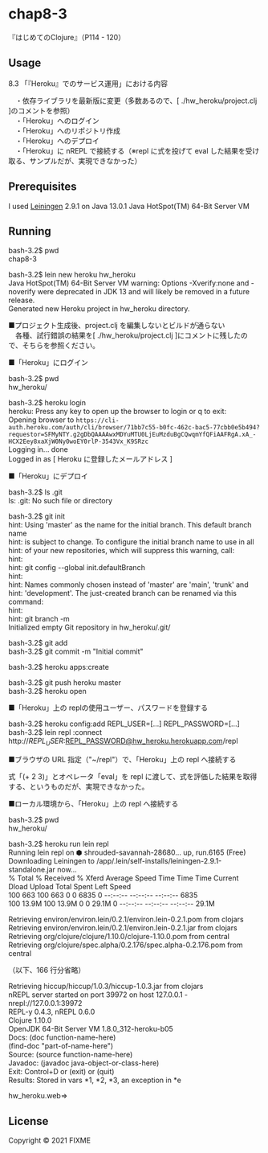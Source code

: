 # chap8-3

『はじめてのClojure』（P114 - 120）

## Usage

8.3 「『Heroku』でのサービス運用」における内容<br>

　・依存ライブラリを最新版に変更（多数あるので、[ ./hw_heroku/project.clj ]のコメントを参照）<br>
　・「Heroku」へのログイン<br>
　・「Heroku」へのリポジトリ作成<br>
　・「Heroku」へのデプロイ<br>
　・「Heroku」に nREPL で接続する（※repl に式を投げて eval した結果を受け取る、サンプルだが、実現できなかった）<br>


## Prerequisites

I used [Leiningen][1] 2.9.1 on Java 13.0.1 Java HotSpot(TM) 64-Bit Server VM<br>

[1]: https://github.com/technomancy/leiningen<br>


## Running

bash-3.2$ pwd<br>
chap8-3<br>

bash-3.2$ lein new heroku hw_heroku<br>
Java HotSpot(TM) 64-Bit Server VM warning: Options -Xverify:none and -noverify were deprecated in JDK 13 and will likely be removed in a future release.<br>
Generated new Heroku project in hw_heroku directory.<br>


■プロジェクト生成後、project.clj を編集しないとビルドが通らない<br>
　各種、試行錯誤の結果を[ ./hw_heroku/project.clj ]にコメントに残したので、そちらを参照ください。<br>


■「Heroku」にログイン<br>

bash-3.2$ pwd<br>
hw_heroku/<br>

bash-3.2$ heroku login<br>
heroku: Press any key to open up the browser to login or q to exit:<br>
Opening browser to `https://cli-auth.heroku.com/auth/cli/browser/71bb7c55-b0fc-462c-bac5-77cbb0e5b494?requestor=SFMyNTY.g2gDbQAAAAwxMDYuMTU0LjEuMzduBgCQwqmYfQFiAAFRgA.xA_-HCX2Eey8xaXjW0Ny0woEY0rlP-3543Vx_K9SRzc`<br>
Logging in... done<br>
Logged in as [ Heroku に登録したメールアドレス ]<br>


■「Heroku」にデプロイ<br>

bash-3.2$ ls .git<br>
ls: .git: No such file or directory<br>

bash-3.2$ git init<br>
hint: Using 'master' as the name for the initial branch. This default branch name<br>
hint: is subject to change. To configure the initial branch name to use in all<br>
hint: of your new repositories, which will suppress this warning, call:<br>
hint:<br>
hint: 	git config --global init.defaultBranch <name><br>
hint:<br>
hint: Names commonly chosen instead of 'master' are 'main', 'trunk' and<br>
hint: 'development'. The just-created branch can be renamed via this command:<br>
hint:<br>
hint: 	git branch -m <name><br>
Initialized empty Git repository in hw_heroku/.git/<br>

bash-3.2$ git add<br>
bash-3.2$ git commit -m "Initial commit"<br>

bash-3.2$ heroku apps:create<br>

bash-3.2$ git push heroku master<br>
bash-3.2$ heroku open<br>


■「Heroku」上の replの使用ユーザー、パスワードを登録する<br>

bash-3.2$ heroku config:add REPL_USER=[...] REPL_PASSWORD=[...]<br>
bash-3.2$ lein repl :connect http://$REPL_USER:$REPL_PASSWORD@hw_heroku.herokuapp.com/repl<br>


■ブラウザの URL 指定（"~/repl"）で、「Heroku」上の repl へ接続する<br>

式「(+ 2 3)」とオペレータ「eval」を repl に渡して、式を評価した結果を取得する、というものだが、実現できなかった。<br>


■ローカル環境から、「Heroku」上の repl へ接続する<br>

bash-3.2$ pwd<br>
hw_heroku/<br>

bash-3.2$ heroku run lein repl<br>
Running lein repl on ⬢ shrouded-savannah-28680... up, run.6165 (Free)<br>
Downloading Leiningen to /app/.lein/self-installs/leiningen-2.9.1-standalone.jar now...<br>
  % Total    % Received % Xferd  Average Speed   Time    Time     Time  Current<br>
                                 Dload  Upload   Total   Spent    Left  Speed<br>
100   663  100   663    0     0   6835      0 --:--:-- --:--:-- --:--:--  6835<br>
100 13.9M  100 13.9M    0     0  29.1M      0 --:--:-- --:--:-- --:--:-- 29.1M<br>

Retrieving environ/environ.lein/0.2.1/environ.lein-0.2.1.pom from clojars<br>
Retrieving environ/environ.lein/0.2.1/environ.lein-0.2.1.jar from clojars<br>
Retrieving org/clojure/clojure/1.10.0/clojure-1.10.0.pom from central<br>
Retrieving org/clojure/spec.alpha/0.2.176/spec.alpha-0.2.176.pom from central<br>

（以下、166 行分省略）<br>

Retrieving hiccup/hiccup/1.0.3/hiccup-1.0.3.jar from clojars<br>
nREPL server started on port 39972 on host 127.0.0.1 - nrepl://127.0.0.1:39972<br>
REPL-y 0.4.3, nREPL 0.6.0<br>
Clojure 1.10.0<br>
OpenJDK 64-Bit Server VM 1.8.0_312-heroku-b05<br>
    Docs: (doc function-name-here)<br>
          (find-doc "part-of-name-here")<br>
  Source: (source function-name-here)<br>
 Javadoc: (javadoc java-object-or-class-here)<br>
    Exit: Control+D or (exit) or (quit)<br>
 Results: Stored in vars *1, *2, *3, an exception in *e<br>

hw_heroku.web=><br>


## License

Copyright © 2021 FIXME
